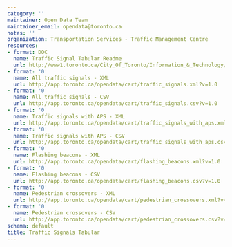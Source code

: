 ```yaml
---
category: ''
maintainer: Open Data Team
maintainer_email: opendata@toronto.ca
notes: ''
organization: Transportation Services - Traffic Management Centre
resources:
- format: DOC
  name: Traffic Signal Tabular Readme
  url: http://www1.toronto.ca/City_Of_Toronto/Information_&_Technology/Open_Data/Data_Sets/Assets/Files/traffic_signals_tabular_readme.doc
- format: '0'
  name: All traffic signals - XML
  url: http://app.toronto.ca/opendata/cart/traffic_signals.xml?v=1.0
- format: '0'
  name: All traffic signals - CSV
  url: http://app.toronto.ca/opendata/cart/traffic_signals.csv?v=1.0
- format: '0'
  name: Traffic signals with APS - XML
  url: http://app.toronto.ca/opendata/cart/traffic_signals_with_aps.xml?v=1.0
- format: '0'
  name: Traffic signals with APS - CSV
  url: http://app.toronto.ca/opendata/cart/traffic_signals_with_aps.csv?v=1.0
- format: '0'
  name: Flashing beacons - XML
  url: http://app.toronto.ca/opendata/cart/flashing_beacons.xml?v=1.0
- format: '0'
  name: Flashing beacons - CSV
  url: http://app.toronto.ca/opendata/cart/flashing_beacons.csv?v=1.0
- format: '0'
  name: Pedestrian crossovers - XML
  url: http://app.toronto.ca/opendata/cart/pedestrian_crossovers.xml?v=1.0
- format: '0'
  name: Pedestrian crossovers - CSV
  url: http://app.toronto.ca/opendata/cart/pedestrian_crossovers.csv?v=1.0
schema: default
title: Traffic Signals Tabular
---
```


